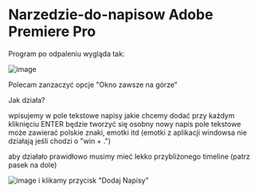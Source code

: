 # Narzedzie-do-napisow Adobe Premiere Pro
Program po odpaleniu wygląda tak:


![image](https://github.com/NertiPL/Narzedzie-do-napisow/assets/109041164/7c2ff06a-3589-41d6-936b-8abc8d75e14b)

Polecam zanzaczyć opcje "Okno zawsze na górze"

Jak działa?

wpisujemy w pole tekstowe napisy jakie chcemy dodać przy każdym kliknięciu ENTER będzie tworzyć się osobny nowy napis
pole tekstowe może zawierać polskie znaki, emotki itd
(emotki z aplikacji windowsa nie działają jeśli chodzi o "win + .")

aby działało prawidłowo musimy mieć lekko przybliżonego timeline (patrz pasek na dole)

![image](https://github.com/NertiPL/Narzedzie-do-napisow/assets/109041164/7c02421a-411a-4484-840f-78184263627d)
i klikamy przycisk "Dodaj Napisy"
